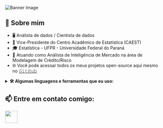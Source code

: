 ![Banner Image](https://www.fishtechies.com/wp-content/uploads/2018/01/data-science-banner.jpg)

## :book: Sobre mim
- 🖥 Análista de dados / Cientista de dados
- 👯 Vice-Presidente do Centro Acadêmico de Estatística (CAEST)
- 🎓 Estatística - UFPR - Universidade Federal do Paraná
- 💼 Atuando como Análista de Inteligência de Mercado na área de Modelagem de Crédito/Risco
- 🌐 Você pode acessar todos os meus projetos open-source aqui mesmo no [𝙶𝚒𝚝𝙷𝚞𝚋](https://github.com/hamersz?tab=repositories)

<details>
  <summary><b>🛠️ Algumas linguagens e ferramentas que eu uso:</b></summary>
  <br/>
IDE'S:
[<img src="https://cdn.jsdelivr.net/gh/devicons/devicon/icons/vscode/vscode-original.svg"     
      height="40em" align="center"/>](https://code.visualstudio.com/)
[<img src="https://cdn.jsdelivr.net/gh/devicons/devicon/icons/rstudio/rstudio-original.svg"   
      height="40em" align="center"/>](https://www.rstudio.com/)
Outros:   
[<img src="https://cdn.jsdelivr.net/gh/devicons/devicon/icons/amazonwebservices/amazonwebservices-plain-wordmark.svg"
      height="40em" align="center"/>](https://aws.amazon.com/pt)
[<img src="https://04elementos.github.io/4elementos/images/socials/github.png"
      height="40em" align="center"/>](https://github.com/)
[<img src="https://cdn.jsdelivr.net/gh/devicons/devicon/icons/gitlab/gitlab-original-wordmark.svg"
      height="40em" align="center"/>](https://github.com/)

            
          
          

  
</details>

## 📫 Entre em contato comigo:

[<img src="https://cdn.jsdelivr.net/gh/devicons/devicon/icons/linkedin/linkedin-original.svg"
           height="40em" align="center"/>](https://linkedin.com/in/ajhc)
